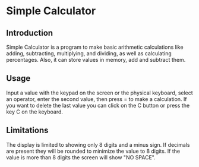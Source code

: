 # Simple Calculator

## Introduction

Simple Calculator is a program to make basic arithmetic calculations like adding, subtracting, multiplying, and dividing, as well as calculating percentages. Also, it can store values in memory, add and subtract them. 

## Usage

Input a value with the keypad on the screen or the physical keyboard, select an operator, enter the second value, then press = to make a calculation. If you want to delete the last value you can click on the C button or press the key C on the keyboard.

## Limitations

The display is limited to showing only 8 digits and a minus sign. If decimals are present they will be rounded to minimize the value to 8 digits. If the value is more than 8 digits the screen will show "NO SPACE".

